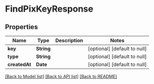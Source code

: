 # FindPixKeyResponse
## Properties

| Name | Type | Description | Notes |
|------------ | ------------- | ------------- | -------------|
| **key** | **String** |  | [optional] [default to null] |
| **type** | **String** |  | [optional] [default to null] |
| **createdAt** | **Date** |  | [optional] [default to null] |

[[Back to Model list]](../../README.md#documentation-for-models) [[Back to API list]](../../README.md#documentation-for-api-endpoints) [[Back to README]](../../README.md)

